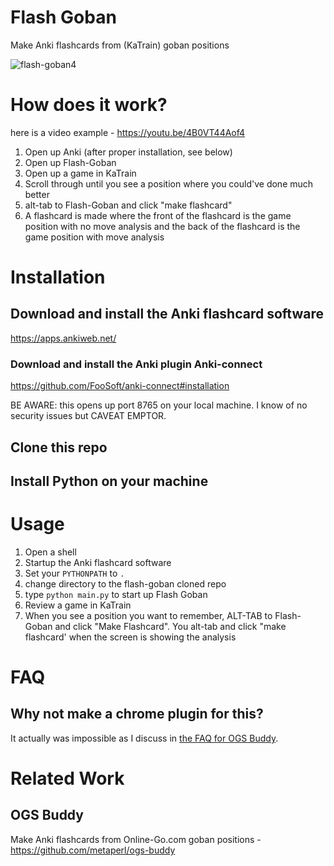 # Flash Goban

Make Anki flashcards from (KaTrain) goban positions

![flash-goban4](https://user-images.githubusercontent.com/21293/190810634-b885e3a0-af1a-44e9-a2b1-f1018db7dc90.png)


# How does it work?

here is a video example - 
https://youtu.be/4B0VT44Aof4

1. Open up Anki (after proper installation, see below)
2. Open up Flash-Goban
3. Open up a game in KaTrain
5. Scroll through until you see a position where you could've done much better
6. alt-tab to Flash-Goban and click "make flashcard"
7. A flashcard is made where the front of the flashcard is the game position with no move analysis and the back of the flashcard is the game position with move analysis


# Installation

## Download and install the Anki flashcard software

https://apps.ankiweb.net/

### Download and install the Anki plugin Anki-connect

https://github.com/FooSoft/anki-connect#installation

BE AWARE: this opens up port 8765 on your local machine. I know of no security issues but CAVEAT EMPTOR.

## Clone this repo

## Install Python on your machine

# Usage

1. Open a shell
2. Startup the Anki flashcard software
3. Set your `PYTHONPATH` to `.`
4. change directory to the flash-goban cloned repo
5. type `python main.py` to start up Flash Goban
6. Review a game in KaTrain
7. When you see a position you want to remember, ALT-TAB to Flash-Goban and click "Make Flashcard". You alt-tab and click "make flashcard' when the screen is showing the analysis



# FAQ

## Why not make a chrome plugin for this?

It actually was impossible as I discuss in [the FAQ for OGS Buddy](https://github.com/metaperl/ogs-buddy#faq).

# Related Work

## OGS Buddy

Make Anki flashcards from Online-Go.com goban positions - https://github.com/metaperl/ogs-buddy
